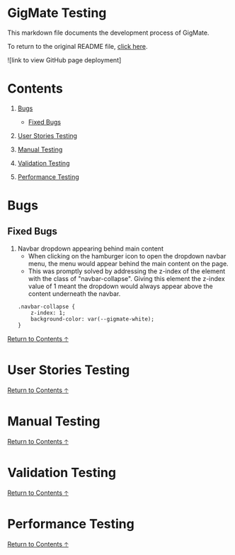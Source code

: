 # GigMate Testing

This markdown file documents the development process of GigMate.

To return to the original README file, [click here](README.md).

![link to view GitHub page deployment]

# Contents

1. [Bugs](#Bugs)
    - [Fixed Bugs](#Fixed-Bugs)

2. [User Stories Testing](#User-Stories-Testing)

3. [Manual Testing](#Manual-Testing)

4. [Validation Testing](#Validation-Testing)

5. [Performance Testing](#Performance-Testing)

# Bugs

## Fixed Bugs

1. Navbar dropdown appearing behind main content
    - When clicking on the hamburger icon to open the dropdown navbar menu, the menu would appear behind the main content on the page.
    - This was promptly solved by addressing the z-index of the element with the class of "navbar-collapse". Giving this element the z-index value of 1 meant the dropdown would always appear above the content underneath the navbar.
    ```
    .navbar-collapse {
        z-index: 1;
        background-color: var(--gigmate-white);
    }
    ```

[Return to Contents 🡡](#contents)

# User Stories Testing

[Return to Contents 🡡](#contents)

# Manual Testing

[Return to Contents 🡡](#contents)

# Validation Testing

[Return to Contents 🡡](#contents)

# Performance Testing

[Return to Contents 🡡](#contents)